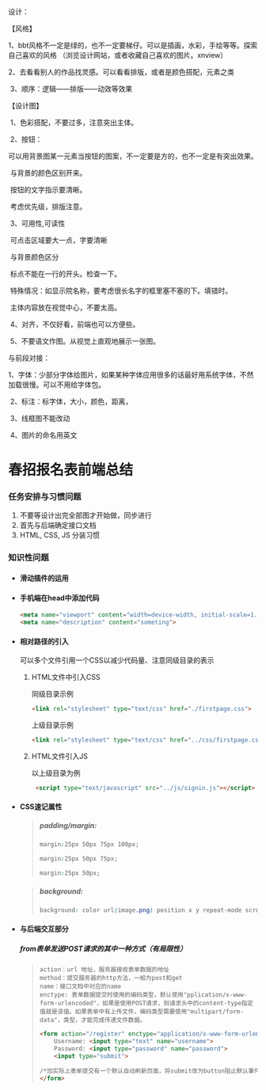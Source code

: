 设计：

【风格】

​	1、bbt风格不一定是绿的，也不一定要梯仔。可以是插画，水彩，手绘等等。探索自己喜欢的风格		（浏览设计网站，或者收藏自己喜欢的图片。xnview）

​	2、去看看别人的作品找灵感。可以看看排版，或者是颜色搭配，元素之类

​	3、顺序：逻辑——排版——动效等效果

【设计图】

​	1、色彩搭配，不要过多，注意突出主体。

​    2、按钮：

​			可以用背景图某一元素当按钮的图案，不一定要是方的，也不一定是有突出效果。

​			与背景的颜色区别开来。

​			按钮的文字指示要清晰。	

​			考虑优先级，排版注意。

​	3、可用性,可读性

​			可点击区域要大一点，字要清晰

​			与背景颜色区分

​			标点不能在一行的开头。检查一下。

​			特殊情况：如显示院名称，要考虑很长名字的框里塞不塞的下。填错时。

​			主体内容放在视觉中心，不要太高。

​	4、对齐，不仅好看，前端也可以方便些。

​	5、不要语文作图。从视觉上直观地展示一张图。



与前段对接：

​	1、字体：少部分字体给图片，如果某种字体应用很多的话最好用系统字体，不然加载很慢。可以不用给字体包。

​	2、标注：标字体，大小，颜色，距离，

​	3、线框图不能改动

​	4、图片的命名用英文



# 春招报名表前端总结

### 任务安排与习惯问题

1. 不要等设计出完全部图才开始做，同步进行
2. 首先与后端确定接口文档
3. HTML, CSS,  JS 分装习惯

### 知识性问题

- #### 滑动插件的运用

  [链接]: https://www.swiper.com.cn/

- #### 手机端在head中添加代码

  ```HTML
  <meta name="viewport" content="width=device-width, initial-scale=1.0, minimum-scale=0.5, maximum-scale=2.0, user-scalable=0" />
  <meta name="description" content="someting">
  ```

- #### 相对路径的引入

  可以多个文件引用一个CSS以减少代码量、注意同级目录的表示

  1. HTML文件中引入CSS

     同级目录示例

     ```HTML
     <link rel="stylesheet" type="text/css" href="./firstpage.css">
     ```

     上级目录示例

     ```HTML
     <link rel="stylesheet" type="text/css" href="../css/firstpage.css">
     ```

     

  2. HTML文件引入JS

     以上级目录为例

     ```HTML
      <script type="text/javascript" src="../js/signin.js"></script>
     ```

- #### CSS速记属性

  > ##### padding/margin:
  >
  > > <!--上下左右顺时针-->
  >
  > ```css
  > margin:25px 50px 75px 100px;
  > ```
  >
  > > <!--上/左右/下-->
  >
  > ```css
  > margin:25px 50px 75px;
  > ```
  >
  > > <!--上下/左右-->
  >
  > ```css
  > margin:25px 50px;
  > ```

  > ##### background:
  >
  > ```css
  > background: color url(image.png) position x y repeat-mode scroll(or fixed or none);
  > ```

  

- #### 与后端交互部分

  ##### from表单发送POST请求的其中一种方式（有局限性）

  > ```
  > action：url 地址，服务器接收表单数据的地址
  > method：提交服务器的http方法，一般为post和get
  > name：接口文档中对应的name
  > enctype: 表单数据提交时使用的编码类型，默认使用"pplication/x-www-form-urlencoded"，如果是使用POST请求，则请求头中的content-type指定值就是该值。如果表单中有上传文件，编码类型需要使用"multipart/form-data"，类型，才能完成传递文件数据。
  > ```
  >
  > <!--示例-->
  >
  > ```HTML
  > <form action="/register" enctype="application/x-www-form-urlencoded" method="post">
  >     Username: <input type="text" name="username">
  >     Password: <input type="password" name="password">
  >     <input type="submit">
  >     
  > /*加实际上表单提交有一个默认自动刷新页面，将submit改为button阻止默认事件，此时又需要加onclick事件用xmlhttp请求  */
  > </form>
  > ```

​       